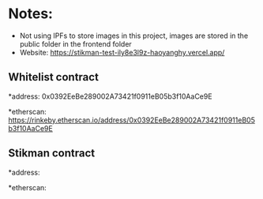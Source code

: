 # Notes:

- Not using IPFs to store images in this project, images are stored in the public folder in the frontend folder
- Website: https://stikman-test-ily8e3l9z-haoyanghy.vercel.app/

## Whitelist contract

\*address: 0x0392EeBe289002A73421f0911eB05b3f10AaCe9E

\*etherscan: https://rinkeby.etherscan.io/address/0x0392EeBe289002A73421f0911eB05b3f10AaCe9E

## Stikman contract

\*address:

\*etherscan:
